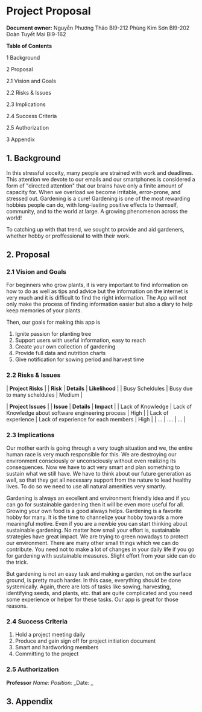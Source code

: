 # Project Proposal

**Document owner:**
Nguyễn Phương Thảo BI9-212
Phùng Kim Sơn BI9-202
Đoàn Tuyết Mai BI9-162

**Table of Contents**

1        Background  

2        Proposal    

2.1        Vision and Goals        

2.2        Risks &amp; Issues      

2.3        Implications        

2.4        Success Criteria    

2.5        Authorization       

3        Appendix        



## 1. Background

In this stressful soceity, many people are strained with work and deadlines. This attention we devote to our emails and our smartphones is considered a form of &quot;directed attention&quot; that our brains have only a finite amount of capacity for. When we overload we become irritable, error-prone, and stressed out. Gardening is a cure! Gardening is one of the most rewarding hobbies people can do, with long-lasting positive effects to themself, community, and to the world at large. A growing phenomenon across the world!

To catching up with that trend, we sought to provide and aid gardeners, whether hobby or proffessional to with their work.



## 2. Proposal
### 2.1 Vision and Goals

For beginners who grow plants, it is very important to find information on how to do as well as tips and advice but the information on the internet is very much and it is difficult to find the right information. The App will not only make the process of finding information easier but also a diary to help keep memories of your plants.

Then, our goals for making this app is

1. Ignite passion for planting tree
2. Support users with useful information, easy to reach
3. Create your own collection of gardening
4. Provide full data and nutrition charts
5. Give notification for sowing period and harvest time


### 2.2 Risks &amp; Issues

| **Project Risks** |
| **Risk** | **Details** | **Likelihood** |
| Busy Scheldules | Busy due to many scheldules | Medium  |


| **Project Issues** |
| **Issue** | **Details** | **Impact** |
| Lack of Knowledge | Lack of Knowledge about software engineering process | High  |
| Lack of experience | Lack of experience for each members | High |
| … | ….  | …  |


### 2.3 Implications

Our mother earth is going through a very tough situation and we, the entire human race is very much responsible for this. We are destroying our environment consciously or unconsciously without even realizing its consequences. Now we have to act very smart and plan something to sustain what we still have. We have to think about our future generation as well, so that they get all necessary support from the nature to lead healthy lives.  To do so we need to use all natural amenities very smartly.

Gardening is always an excellent and environment friendly idea and if you can go for sustainable gardening then it will be even more useful for all.  Growing your own food is a good always helps. Gardening is a favorite hobby for many. It is the time to channelize your hobby towards a more meaningful motive. Even if you are a newbie you can start thinking about sustainable gardening. No matter how small your effort is, sustainable strategies have great impact. We are trying to green nowadays to protect our environment. There are many other small things which we can do contribute. You need not to make a lot of changes in your daily life if you go for gardening with sustainable measures. Slight effort from your side can do the trick.

But gardening is not an easy task and making a garden, not on the surface ground, is pretty much harder. In this case, everything should be done systemically. Again, there are lots of tasks like sowing, harvesting, identifying seeds, and plants, etc. that are quite complicated and you need some experience or helper for these tasks. Our app is great for those reasons.


### 2.4 Success Criteria

1. Hold a project meeting daily
2. Produce and gain sign off for project initiation document
3. Smart and hardworking members
4. Committing to the project

### 2.5 Authorization
**Professor**
 _Name:_
_Position:_
_Date: _


## 3. Appendix
